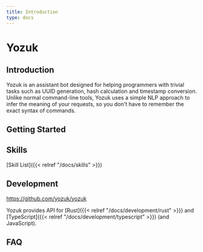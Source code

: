 ```yaml
---
title: Introduction
type: docs
---
```


# Yozuk

## Introduction

Yozuk is an assistant bot designed for helping programmers with trivial tasks such as UUID generation, hash calculation and timestamp conversion.
Unlike normal command-line tools, Yozuk uses a simple NLP approach to infer the meaning of your requests, so you don't have to remember the exact syntax of commands.

## Getting Started

## Skills

[Skill List]({{< relref "/docs/skills" >}})

## Development

https://github.com/yozuk/yozuk

Yozuk provides API for [Rust]({{< relref "/docs/development/rust" >}}) and 
[TypeScript]({{< relref "/docs/development/typescript" >}}) (and JavaScript).

## FAQ